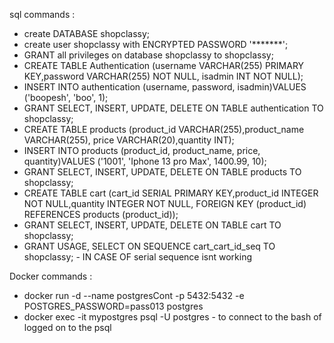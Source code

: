 sql commands : 


- create DATABASE shopclassy;
- create user shopclassy with ENCRYPTED PASSWORD '*******';
- GRANT all privileges on database shopclassy to shopclassy;
- CREATE TABLE Authentication (username VARCHAR(255) PRIMARY KEY,password VARCHAR(255) NOT NULL,
    isadmin INT NOT NULL);
- INSERT INTO authentication (username, password, isadmin)VALUES ('boopesh', 'boo', 1);
- GRANT SELECT, INSERT, UPDATE, DELETE ON TABLE authentication TO shopclassy;
- CREATE TABLE products (product_id VARCHAR(255),product_name VARCHAR(255),
    price VARCHAR(20),quantity INT);
- INSERT INTO products (product_id, product_name, price, quantity)VALUES ('1001', 'Iphone 13 pro Max', 1400.99, 10);
- GRANT SELECT, INSERT, UPDATE, DELETE ON TABLE products TO shopclassy;
- CREATE TABLE cart (cart_id SERIAL PRIMARY KEY,product_id INTEGER NOT NULL,quantity INTEGER NOT NULL,
    FOREIGN KEY (product_id) REFERENCES products (product_id));
- GRANT SELECT, INSERT, UPDATE, DELETE ON TABLE cart TO shopclassy;
- GRANT USAGE, SELECT ON SEQUENCE cart_cart_id_seq TO shopclassy; - IN CASE OF serial sequence isnt working


Docker commands :

- docker run -d --name postgresCont -p 5432:5432 -e POSTGRES_PASSWORD=pass013 postgres
- docker exec -it mypostgres psql -U postgres - to connect to the bash of logged on to the psql
   
